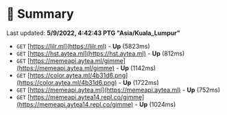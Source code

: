 # 📖 Summary
Last updated: **5/9/2022, 4:42:43 PTG "Asia/Kuala_Lumpur"**

- `GET` [https://lilr.ml](https://lilr.ml) - **Up** (5823ms)
- `GET` [https://hst.aytea.ml](https://hst.aytea.ml) - **Up** (812ms)
- `GET` [https://memeapi.aytea.ml/gimme](https://memeapi.aytea.ml/gimme) - **Up** (1142ms)
- `GET` [https://color.aytea.ml/4b31d6.png](https://color.aytea.ml/4b31d6.png) - **Up** (1722ms)
- `GET` [https://memeapi.aytea.ml](https://memeapi.aytea.ml) - **Up** (752ms)
- `GET` [https://memeapi.aytea14.repl.co/gimme](https://memeapi.aytea14.repl.co/gimme) - **Up** (1024ms)
